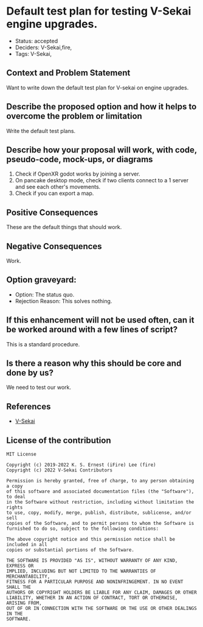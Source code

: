 # Default test plan for testing V-Sekai engine upgrades.

- Status: accepted <!-- draft | proposed | rejected | accepted | deprecated | superseded by -->
- Deciders: V-Sekai,fire,
- Tags: V-Sekai,

## Context and Problem Statement

Want to write down the default test plan for V-sekai on engine upgrades.

## Describe the proposed option and how it helps to overcome the problem or limitation

Write the default test plans.

## Describe how your proposal will work, with code, pseudo-code, mock-ups, or diagrams

1. Check if OpenXR godot works by joining a server.
1. On pancake desktop mode, check if two clients connect to a 1 server and see each other's movements.
1. Check if you can export a map.

## Positive Consequences <!-- improvement of quality attribute satisfaction, follow-up decisions required -->

These are the default things that should work.

## Negative Consequences <!-- compromising quality attribute, follow-up decisions required -->

Work.

## Option graveyard:

- Option: The status quo. <!-- List the proposed options no longer open for consideration. -->
- Rejection Reason: This solves nothing. <!-- List the reasons for the rejection: (the bad traits) -->

## If this enhancement will not be used often, can it be worked around with a few lines of script?

This is a standard procedure.

## Is there a reason why this should be core and done by us?

We need to test our work.

## References

- [V-Sekai](https://v-sekai.org/)

## License of the contribution

```
MIT License

Copyright (c) 2019-2022 K. S. Ernest (iFire) Lee (fire)
Copyright (c) 2022 V-Sekai Contributors

Permission is hereby granted, free of charge, to any person obtaining a copy
of this software and associated documentation files (the "Software"), to deal
in the Software without restriction, including without limitation the rights
to use, copy, modify, merge, publish, distribute, sublicense, and/or sell
copies of the Software, and to permit persons to whom the Software is
furnished to do so, subject to the following conditions:

The above copyright notice and this permission notice shall be included in all
copies or substantial portions of the Software.

THE SOFTWARE IS PROVIDED "AS IS", WITHOUT WARRANTY OF ANY KIND, EXPRESS OR
IMPLIED, INCLUDING BUT NOT LIMITED TO THE WARRANTIES OF MERCHANTABILITY,
FITNESS FOR A PARTICULAR PURPOSE AND NONINFRINGEMENT. IN NO EVENT SHALL THE
AUTHORS OR COPYRIGHT HOLDERS BE LIABLE FOR ANY CLAIM, DAMAGES OR OTHER
LIABILITY, WHETHER IN AN ACTION OF CONTRACT, TORT OR OTHERWISE, ARISING FROM,
OUT OF OR IN CONNECTION WITH THE SOFTWARE OR THE USE OR OTHER DEALINGS IN THE
SOFTWARE.
```

